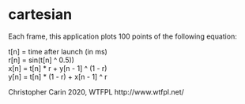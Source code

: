 # cartesian
<p>Each frame, this application plots 100 points of the following equation:</p>
<p>t[n] = time after launch (in ms)</br>
r[n] = sin(t[n] ^ 0.5))</br>
x[n] = t[n] * r + y[n - 1] ^ (1 - r)</br>
y[n] = t[n] * (1 - r) + x[n - 1] ^ r</br></p>

<p>Christopher Carin 2020, WTFPL http://www.wtfpl.net/</p> 
